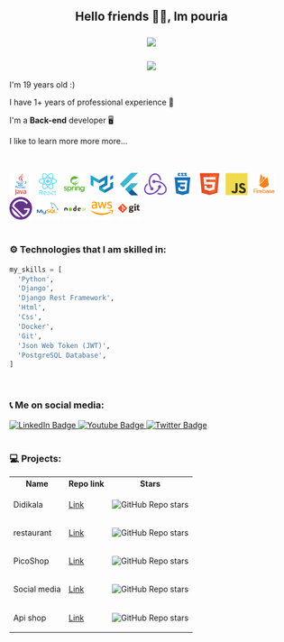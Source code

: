<h2 align="center">
Hello friends 👋🏻, Im pouria
  
![](https://komarev.com/ghpvc/?username=Pouria-Elhamipoor&color=green)
</h2>
<div id="header" align="center">
  <img src="https://media.giphy.com/media/coxQHKASG60HrHtvkt/giphy.gif" width="100"/>
</div>

I'm 19 years old :)

I have 1+ years of professional experience 💼

I'm a **Back-end** developer 🖥

I like to learn more more more... 

<br>
<br>
<div>
  <img src="https://github.com/devicons/devicon/blob/master/icons/java/java-original-wordmark.svg" title="Java" alt="Java" width="40" height="40"/>&nbsp;
  <img src="https://github.com/devicons/devicon/blob/master/icons/react/react-original-wordmark.svg" title="React" alt="React" width="40" height="40"/>&nbsp;
  <img src="https://github.com/devicons/devicon/blob/master/icons/spring/spring-original-wordmark.svg" title="Spring" alt="Spring" width="40" height="40"/>&nbsp;
  <img src="https://github.com/devicons/devicon/blob/master/icons/materialui/materialui-original.svg" title="Material UI" alt="Material UI" width="40" height="40"/>&nbsp;
  <img src="https://github.com/devicons/devicon/blob/master/icons/flutter/flutter-original.svg" title="Flutter" alt="Flutter" width="40" height="40"/>&nbsp;
  <img src="https://github.com/devicons/devicon/blob/master/icons/redux/redux-original.svg" title="Redux" alt="Redux " width="40" height="40"/>&nbsp;
  <img src="https://github.com/devicons/devicon/blob/master/icons/css3/css3-plain-wordmark.svg"  title="CSS3" alt="CSS" width="40" height="40"/>&nbsp;
  <img src="https://github.com/devicons/devicon/blob/master/icons/html5/html5-original.svg" title="HTML5" alt="HTML" width="40" height="40"/>&nbsp;
  <img src="https://github.com/devicons/devicon/blob/master/icons/javascript/javascript-original.svg" title="JavaScript" alt="JavaScript" width="40" height="40"/>&nbsp;
  <img src="https://github.com/devicons/devicon/blob/master/icons/firebase/firebase-plain-wordmark.svg" title="Firebase" alt="Firebase" width="40" height="40"/>&nbsp;
  <img src="https://github.com/devicons/devicon/blob/master/icons/gatsby/gatsby-original.svg" title="Gatsby"  alt="Gatsby" width="40" height="40"/>&nbsp;
  <img src="https://github.com/devicons/devicon/blob/master/icons/mysql/mysql-original-wordmark.svg" title="MySQL"  alt="MySQL" width="40" height="40"/>&nbsp;
  <img src="https://github.com/devicons/devicon/blob/master/icons/nodejs/nodejs-original-wordmark.svg" title="NodeJS" alt="NodeJS" width="40" height="40"/>&nbsp;
  <img src="https://github.com/devicons/devicon/blob/master/icons/amazonwebservices/amazonwebservices-plain-wordmark.svg" title="AWS" alt="AWS" width="40" height="40"/>&nbsp;
  <img src="https://github.com/devicons/devicon/blob/master/icons/git/git-original-wordmark.svg" title="Git" **alt="Git" width="40" height="40"/>
</div>


<br>

### ⚙️ Technologies that I am skilled in:

``` python
my_skills = [
  'Python',
  'Django',
  'Django Rest Framework',
  'Html',
  'Css',
  'Docker',
  'Git',
  'Json Web Token (JWT)',
  'PostgreSQL Database',
]

```

<br>

### 📞 Me on social media:

<div id="badges">
  <a href="your-linkedin-URL">
    <img src="https://img.shields.io/badge/LinkedIn-blue?style=for-the-badge&logo=linkedin&logoColor=white" alt="LinkedIn Badge"/>
  </a>
  <a href="your-gmail-URL">
    <img src="https://img.shields.io/badge/gmail-red?style=for-the-badge&logo=gmail&logoColor=white" alt="Youtube Badge"/>
  </a>
  <a href="your-twi-URL">
    <img src="https://img.shields.io/badge/instagram-purpule?style=for-the-badge&logo=instagram&logoColor=white" alt="Twitter Badge"/>
  </a>
</div>

<br>

### 💻 Projects:

<table>
<tr>
  <th>
    Name
  </th>
  <th>
    Repo link
  </th>
  <th>
    Stars
  </th>
</tr>

<tr>
  <td>
    Didikala
  </td>
  <td>
    <a href="https://github.com/AminAliH47/PicoSchool" target="_blank">Link</a>
  </td>
  <td>
    
![GitHub Repo stars](https://img.shields.io/github/stars/AminAliH47/PicoSchool?style=social)
    
  </td>
</tr>

<tr>
  <td>
    restaurant 
  </td>
  <td>
    <a href="https://github.com/AminAliH47/Website-analyzer" target="_blank">Link</a>
  </td>
  <td>
    
![GitHub Repo stars](https://img.shields.io/github/stars/AminAliH47/Website-analyzer?style=social)
    
  </td>
</tr>

<tr>
  <td>
    PicoShop
  </td>
  <td>
    <a href="https://github.com/AminAliH47/PicoStyle" target="_blank">Link</a>
  </td>
  <td>
    
![GitHub Repo stars](https://img.shields.io/github/stars/AminAliH47/PicoStyle?style=social)
    
  </td>
</tr>

<tr>
  <td>
    Social media
  </td>
  <td>
    <a href="https://github.com/AminAliH47/APIBlog" target="_blank">Link</a>
  </td>
  <td>
    
![GitHub Repo stars](https://img.shields.io/github/stars/AminAliH47/APIBlog?style=social)
    
  </td>
</tr>
<tr>
  <td>
  Api shop
  </td>
  <td>
  <a href="https://github.com/AminAliH47/wp-admin-html-template" target="_blank">Link</a>
  </td>
  <td>
  
  ![GitHub Repo stars](https://img.shields.io/github/stars/AminAliH47/wp-admin-html-template?style=social)
    
  </td>
</tr>
</table>
